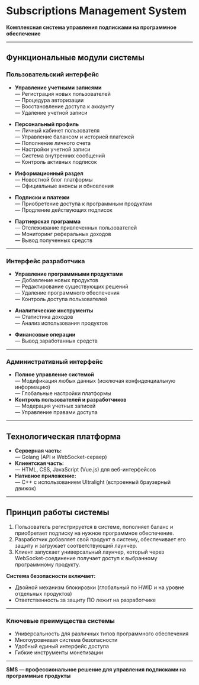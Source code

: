 # **Subscriptions Management System**  
**Комплексная система управления подписками на программное обеспечение**  

---

## **Функциональные модули системы**  

### **Пользовательский интерфейс**  
- **Управление учетными записями**  
  — Регистрация новых пользователей  
  — Процедура авторизации  
  — Восстановление доступа к аккаунту  
  — Удаление учетной записи  

- **Персональный профиль**  
  — Личный кабинет пользователя  
  — Управление балансом и историей платежей  
  — Пополнение личного счета  
  — Настройки учетной записи  
  — Система внутренних сообщений  
  — Контроль активных подписок  

- **Информационный раздел**  
  — Новостной блог платформы  
  — Официальные анонсы и обновления  

- **Подписки и платежи**  
  — Приобретение доступа к программным продуктам  
  — Продление действующих подписок  

- **Партнерская программа**  
  — Отслеживание привлеченных пользователей  
  — Мониторинг реферальных доходов  
  — Вывод полученных средств  

---

### **Интерфейс разработчика**  
- **Управление программными продуктами**  
  — Добавление новых продуктов  
  — Редактирование существующих решений  
  — Удаление программного обеспечения  
  — Контроль доступа пользователей  

- **Аналитические инструменты**  
  — Статистика доходов  
  — Анализ использования продуктов  

- **Финансовые операции**  
  — Вывод заработанных средств  

---

### **Административный интерфейс**  
- **Полное управление системой**  
  — Модификация любых данных (исключая конфиденциальную информацию)  
  — Глобальные настройки платформы  
- **Контроль пользователей и разработчиков**  
  — Модерация учетных записей  
  — Управление правами доступа  

---

## **Технологическая платформа**  
- **Серверная часть:**  
  — Golang (API и WebSocket-сервер)  
- **Клиентская часть:**  
  — HTML, CSS, JavaScript (Vue.js) для веб-интерфейсов  
- **Нативное приложение:**  
  — C++ с использованием Ultralight (встроенный браузерный движок)  

---

## **Принцип работы системы**  
1. Пользователь регистрируется в системе, пополняет баланс и приобретает подписку на нужное программное обеспечение.  
2. Разработчик добавляет свой продукт в систему, обеспечивает его защиту и загружает соответствующий лаунчер.  
3. Клиент запускает универсальный лаунчер, который через WebSocket-соединение получает доступ к выбранному программному продукту.  

**Система безопасности включает:**  
- Двойной механизм блокировки (глобальный по HWID и на уровне отдельных продуктов)  
- Ответственность за защиту ПО лежит на разработчике  

---

### **Ключевые преимущества системы**  
- Универсальность для различных типов программного обеспечения  
- Многоуровневая система безопасности  
- Удобный единый интерфейс доступа  
- Гибкие инструменты монетизации  

---  
**SMS — профессиональное решение для управления подписками на программные продукты**
